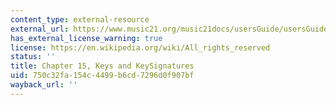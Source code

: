 ```yaml
---
content_type: external-resource
external_url: https://www.music21.org/music21docs/usersGuide/usersGuide_15_key.html
has_external_license_warning: true
license: https://en.wikipedia.org/wiki/All_rights_reserved
status: ''
title: Chapter 15, Keys and KeySignatures
uid: 750c32fa-154c-4499-b6cd-7296d0f907bf
wayback_url: ''
---
```

